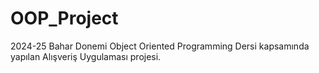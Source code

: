 # OOP_Project
2024-25 Bahar Donemi Object Oriented Programming Dersi kapsamında yapılan Alışveriş Uygulaması projesi.
